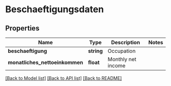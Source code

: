 # Beschaeftigungsdaten

## Properties
Name | Type | Description | Notes
------------ | ------------- | ------------- | -------------
**beschaeftigung** | **string** | Occupation | 
**monatliches_nettoeinkommen** | **float** | Monthly net income | 

[[Back to Model list]](../README.md#documentation-for-models) [[Back to API list]](../README.md#documentation-for-api-endpoints) [[Back to README]](../README.md)


